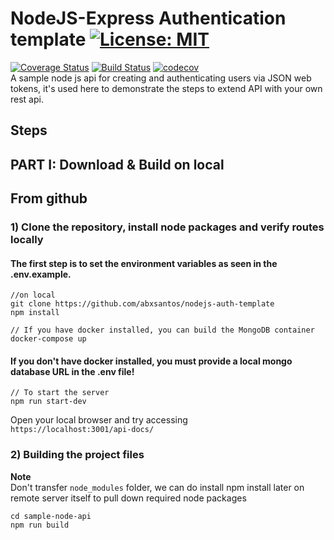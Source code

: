 # NodeJS-Express Authentication template [![License: MIT](https://img.shields.io/badge/License-MIT-yellow.svg)](https://opensource.org/licenses/MIT)
[![Coverage Status](https://coveralls.io/repos/github/abxsantos/nodejs-auth-template/badge.svg?branch=master)](https://coveralls.io/github/abxsantos/nodejs-auth-template?branch=master) [![Build Status](https://travis-ci.com/abxsantos/nodejs-auth-template.svg?branch=master)](https://travis-ci.com/abxsantos/nodejs-auth-template) [![codecov](https://codecov.io/gh/abxsantos/nodejs-auth-template/branch/master/graph/badge.svg)](https://codecov.io/gh/abxsantos/nodejs-auth-template)
<br>
A sample node js api for creating and authenticating users via JSON web tokens, it's used here to demonstrate the steps to extend API with your own rest api.     

## Steps

## PART I: Download & Build on local

## From github
### 1) Clone the repository, install node packages and verify routes locally
#### The first step is to set the environment variables as seen in the .env.example.
``` 
//on local
git clone https://github.com/abxsantos/nodejs-auth-template 
npm install
```
```
// If you have docker installed, you can build the MongoDB container
docker-compose up
```
#### If you don't have docker installed, you must provide a local mongo database URL in the .env file!
```
// To start the server
npm run start-dev
```

Open your local browser and try accessing     
`https://localhost:3001/api-docs/`   


### 2) Building the project files

**Note**  
Don't transfer `node_modules` folder, we can do install npm install later on remote server itself to pull down required node packages

```
cd sample-node-api
npm run build
```
